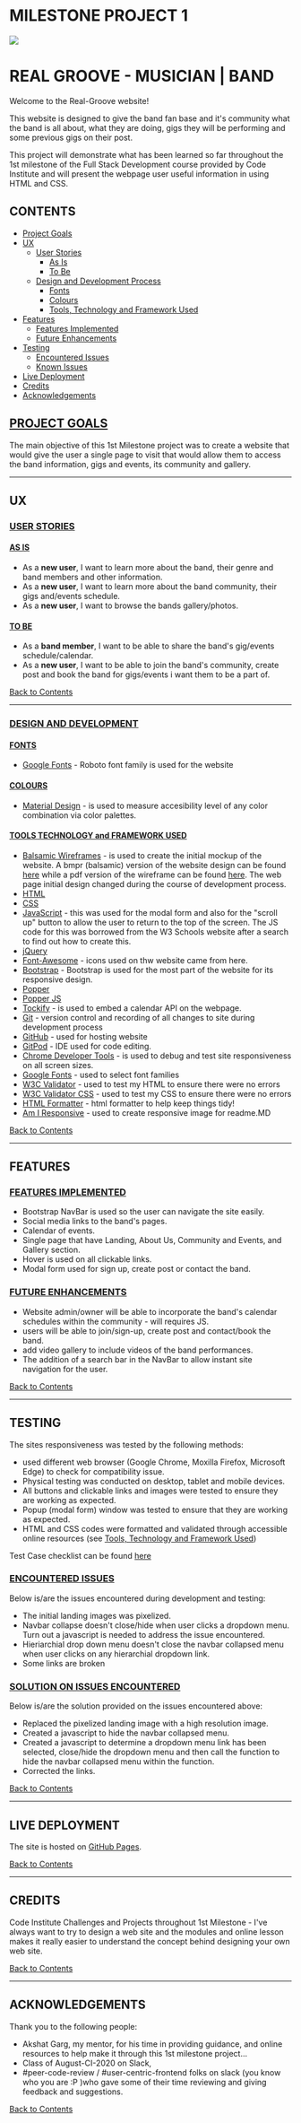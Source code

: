 # **MILESTONE PROJECT 1** #

<img src="./assets/images/website-screen-responsiveness.png" style="margin: 0;">

# **REAL GROOVE - MUSICIAN | BAND** #

Welcome to the Real-Groove website!

This website is designed to give the band fan base and it's community what the band is all about, what they are doing, gigs they will be performing and some previous gigs on their post. 

This project will demonstrate what has been learned so far throughout the 1st milestone of the Full Stack Development course provided by Code Institute and will present the webpage user useful information in using HTML and CSS.

## **CONTENTS** ##

 

- [Project Goals](#project-goals)
- [UX](#ux)
  - [User Stories](#user-stories)
    - [As Is](#as-is)
    - [To Be](#to-be)
  - [Design and Development Process](#design-process)
    - [Fonts](#fonts)
    - [Colours](#colours)
    - [Tools, Technology and Framework Used](#tools-technology-and-framework-used)
- [Features](#features)
    - [Features Implemented](#features-implemented)
    - [Future Enhancements](#future-Enhancements)
- [Testing](#testing)
    - [Encountered Issues](#encountered-issues)
    - [Known Issues](#known-issues)
- [Live Deployment](#live-deployment)
- [Credits](#credits)
- [Acknowledgements](#acknowledgements)

 

## <ins>PROJECT GOALS</ins> ##

The main objective of this 1st Milestone project was to create a website that would give the user a single page to visit that would allow them to access the band information, gigs and events, its community and gallery.

--- 
## **UX** ##

### <ins>USER STORIES</ins> ###

#### <ins>AS IS</ins> ####
- As a **new user**, I want to learn more about the band, their genre and band members and other information.
- As a **new user**, I want to learn more about the band community, their gigs and/events schedule.
- As a **new user**, I want to browse the bands gallery/photos.

#### <ins>TO BE</ins> ####
- As a **band member**, I want to be able to share the band's gig/events schedule/calendar.
- As a **new user**, I want to be able to join the band's community, create post and book the band for gigs/events i want them to be a part of.

[Back to Contents](#contents)

--- 
### <ins>DESIGN AND DEVELOPMENT</ins> ###

#### <ins>FONTS</ins> ####

- [Google Fonts](https://fonts.google.com/) - Roboto font family is used for the website

#### <ins>COLOURS</ins> ####

- [Material Design](https://material.io/resources/color/#!/?view.left=0&view.right=0) - is used to measure accesibility level of any color combination via color palettes. 

#### <ins>TOOLS TECHNOLOGY and FRAMEWORK USED</ins> ####

- [Balsamic Wireframes](https://balsamiq.com/wireframes) - is used to create the initial mockup of the website. A bmpr (balsamic) version of the website design can be found <a href="assets/misc/ms-project-1.bmpr">here</a> while a pdf version of the wireframe can be found <a href="assets/misc/ms-project-1.pdf">here</a>. The web page initial design changed during the course of development process.
- [HTML](https://developer.mozilla.org/en-US/docs/Web/HTML)
- [CSS](https://developer.mozilla.org/en-US/docs/Web/CSS)
- [JavaScript](https://developer.mozilla.org/en-US/docs/Web/JavaScript) - this was used for the modal form and also for the "scroll up" button to allow the user to return to the top of the screen.  The JS code for this was borrowed from the W3 Schools website after a search to find out how to create this.
- [jQuery](https://jquery.com/)
- [Font-Awesome](https://fontawesome.com/icons?d=gallery) - icons used on thw website came from here.
- [Bootstrap](https://getbootstrap.com/) - Bootstrap is used for the most part of the website for its responsive design.
- [Popper](https://popper.js.org/)
- [Popper JS](https://popperjs.org/)
- [Tockify](https://public.tockify.com/browser/embed.js") - is used to embed a calendar API on the webpage.
- [Git](https://git-scm.com/) - version control and recording of all changes to site during development process
- [GitHub](https://github.com/) - used for hosting website
- [GitPod](https://www.gitpod.io/) - IDE used for code editing.
- [Chrome Developer Tools](https://developers.google.com/web/tools/chrome-devtools) - is used to debug and test site responsiveness on all screen sizes.
- [Google Fonts](https://fonts.google.com/) - used to select font families
- [W3C Validator](https://validator.w3.org/) - used to test my HTML to ensure there were no errors
- [W3C Validator CSS](https://jigsaw.w3.org/css-validator/) - used to test my CSS to ensure there were no errors
- [HTML Formatter](https://www.webformatter.com/html) - html formatter to help keep things tidy!
- [Am I Responsive](http://ami.responsivedesign.is/#) - used to create responsive image for readme.MD

[Back to Contents](#contents)

---

## **FEATURES** ##

### <ins>FEATURES IMPLEMENTED</ins> ###
- Bootstrap NavBar is used so the user can navigate the site easily.
- Social media links to the band's pages.
- Calendar of events.
- Single page that have Landing, About Us, Community and Events, and Gallery section.
- Hover is used on all clickable links.
- Modal form used for sign up, create post or contact the band.

### <ins>FUTURE ENHANCEMENTS</ins> ###
- Website admin/owner will be able to incorporate the band's calendar schedules within the community - will requires JS.
- users will be able to join/sign-up, create post and contact/book the band.
- add video gallery to include videos of the band performances.
- The addition of a search bar in the NavBar to allow instant site navigation for the user.

[Back to Contents](#contents)

---

## **TESTING** ##

The sites responsiveness was tested by the following methods:

- used different web browser (Google Chrome, Moxilla Firefox, Microsoft Edge) to check for compatibility issue.
- Physical testing was conducted on desktop, tablet and mobile devices.
- All buttons and clickable links and images were tested to ensure they are working as expected.
- Popup (modal form) window was tested to ensure that they are working as expected.
- HTML and CSS codes were formatted and validated through accessible online resources (see [Tools, Technology and Framework Used](#tools-technology-and-framework-used)) 

Test Case checklist can be found <a href="assets/misc/ms1-test-case-checklist.xls">here</a>

### <ins>ENCOUNTERED ISSUES</ins>

Below is/are the issues encountered during development and testing:

- The initial landing images was pixelized.
- Navbar collapse doesn't close/hide when user clicks a dropdown menu. Turn out a javascript is needed to address the issue encountered.
- Hieriarchial drop down menu doesn't close the navbar collapsed menu when user clicks on any hierarchial dropdown link.
- Some links are broken

### <ins>SOLUTION ON ISSUES ENCOUNTERED</ins>

Below is/are the solution provided on the issues encountered above:

- Replaced the pixelized landing image with a high resolution image.
- Created a javascript to hide the navbar collapsed menu.
- Created a javascript to determine a dropdown menu link has been selected, close/hide the dropdown menu and then call the function to hide the navbar collapsed menu within the function.
- Corrected the links.

[Back to Contents](#contents)

---

## **LIVE DEPLOYMENT** ##

The site is hosted on [GitHub Pages](https://jon2-vera-cruz.github.io/the-real-groove/).

[Back to Contents](#contents)

---

## **CREDITS** ##

Code Institute Challenges and Projects throughout 1st Milestone - I've always want to try to design a web site and the modules and online lesson makes it really easier to understand the concept behind designing your own web site.

[Back to Contents](#contents)

---

## **ACKNOWLEDGEMENTS** ##

Thank you to the following people:

- Akshat Garg, my mentor, for his time in providing guidance, and online resources to help make it through this 1st milestone project...
- Class of August-CI-2020 on Slack,
- #peer-code-review / #user-centric-frontend folks on slack (you know who you are :P )who gave some of their time reviewing and giving feedback and suggestions.

[Back to Contents](#contents)
